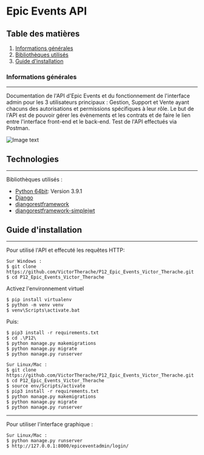 # Epic Events API
## Table des matières
1. [Informations générales](#general-info)
2. [Bibliothèques utilisés](#technologies)
3. [Guide d'installation](#installation)

### Informations générales
***
Documentation de l'API d'Epic Events et du fonctionnement de l'interface admin pour les 3 utilisateurs principaux : Gestion, Support et Vente ayant chacuns des autorisations et permissions spécifiques à leur rôle. Le but de l'API est de pouvoir gérer les évènements et les contrats et de faire le lien entre l'interface front-end et le back-end. 
Test de l'API effectués via Postman.

![Image text](https://ibb.co/YjDRmxx)
## Technologies
***
Bibliothèques utilisés :
* [Python 64bit](https://www.python.org/downloads/release/python-391/): Version 3.9.1
* [Django](https://www.djangoproject.com/)
* [djangorestframework](https://www.django-rest-framework.org/)
* [djangorestframework-simplejwt](https://django-rest-framework-simplejwt.readthedocs.io/en/latest/)

## Guide d'installation
***
Pour utilisé l'API et effecuté les requêtes HTTP: 

```
Sur Windows : 
$ git clone https://github.com/VictorTherache/P12_Epic_Events_Victor_Therache.git
$ cd P12_Epic_Events_Victor_Therache
```
Activez l'environnement virtuel 
```
$ pip install virtualenv
$ python -m venv venv
$ venv\Scripts\activate.bat
```
Puis: 
```
$ pip3 install -r requirements.txt 
$ cd .\P12\
$ python manage.py makemigrations
$ python manage.py migrate
$ python manage.py runserver
```
```
Sur Linux/Mac : 
$ git clone https://github.com/VictorTherache/P12_Epic_Events_Victor_Therache.git
$ cd P12_Epic_Events_Victor_Therache
$ source env/Scripts/activate
$ pip3 install -r requirements.txt 
$ python manage.py makemigrations
$ python manage.py migrate
$ python manage.py runserver
```
***
Pour utiliser l'interface graphique : 
```
Sur Linux/Mac : 
$ python manage.py runserver
$ http://127.0.0.1:8000/epiceventadmin/login/
```
